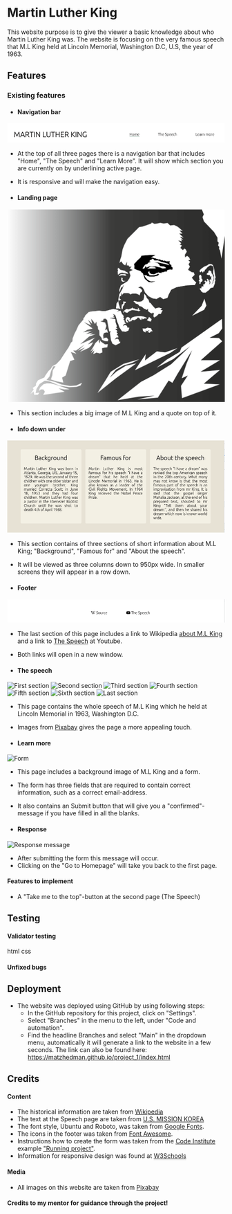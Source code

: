 # Martin Luther King
This website purpose is to give the viewer a basic knowledge about who Martin Luther King was. The website is focusing on the very famous speech that M.L King held at Lincoln Memorial, Washington D.C, U.S, the year of 1963.

## Features
### Existing features
* #### Navigation bar
![Navigation bar](/assets/images/navigation.png)
* At the top of all three pages there is a navigation bar that includes "Home", "The Speech" and "Learn More". It will show which section you are currently on by underlining active page.

* It is responsive and will make the navigation easy.

* #### Landing page
![Landing page](/assets/images/martin_thinking.png)
* This section includes a big image of M.L King and a quote on top of it.

* #### Info down under
![Info](/assets/images/info_down_under.png)
* This section contains of three sections of short information about M.L King; "Background", "Famous for" and "About the speech".
* It will be viewed as three columns down to 950px wide. In smaller screens they will appear in a row down.

* #### Footer
![Footer](/assets/images/footer.png)
* The last section of this page includes a link to Wikipedia [about M.L King](https://en.wikipedia.org/wiki/Martin_Luther_King_Jr.) and a link to [The Speech](https://youtu.be/smEqnnklfYs) at Youtube.
* Both links will open in a new window.

* #### The speech
![First section](/assets/images/)
![Second section](/assets/images/images_readme_sp/Ska%CC%88rmavbild%202022-12-03%20kl.%2021.24.13.png)
![Third section](/assets/images/images_readme_sp/Ska%CC%88rmavbild%202022-12-03%20kl.%2021.24.31.png)
![Fourth section](/assets/images/images_readme_sp/Ska%CC%88rmavbild%202022-12-03%20kl.%2021.24.42.png)
![Fifth section](/assets/images/images_readme_sp/Ska%CC%88rmavbild%202022-12-03%20kl.%2021.24.53.png)
![Sixth section](/assets/images/images_readme_sp/Ska%CC%88rmavbild%202022-12-03%20kl.%2021.30.18.png)
![Last section](/assets/images/images_readme_sp/Ska%CC%88rmavbild%202022-12-03%20kl.%2021.25.35.png)
* This page contains the whole speech of M.L King which he held at Lincoln Memorial in 1963, Washington D.C.
* Images from [Pixabay](https://pixabay.com/) gives the page a more appealing touch.
    

* #### Learn more
![Form](/assets/images/images_readme_tp/Ska%CC%88rmavbild%202022-12-03%20kl.%2021.48.08.png)
* This page includes a background image of M.L King and a form.
* The form has three fields that are required to contain correct information, such as a correct email-address.
* It also contains an Submit button that will give you a "confirmed"-message if you have filled in all the blanks.

* #### Response
![Response message](/assets/images/images_readme_lastp/Ska%CC%88rmavbild%202022-12-03%20kl.%2022.40.11.png)
* After submitting the form this message will occur.
* Clicking on the "Go to Homepage" will take you back to the first page.

#### Features to implement
* A "Take me to the top"-button at the second page (The Speech)

## Testing
#### Validator testing
html
css

#### Unfixed bugs

## Deployment
* The website was deployed using GitHub by using following steps:
    * In the GitHub repository for this project, click on "Settings".
    * Select "Branches" in the menu to the left, under "Code and automation".
    * Find the headline Branches and select "Main" in the dropdown menu, automatically it will generate a link to the website in a few seconds. 
The link can also be found here: 
https://matzhedman.github.io/project_1/index.html

## Credits
#### Content
* The historical information are taken from [Wikipedia](https://en.wikipedia.org/wiki/Martin_Luther_King_Jr.)
* The text at the Speech page are taken from [U.S. MISSION KOREA](https://kr.usembassy.gov/martin-luther-king-jr-dream-speech-1963/)
* The font style, Ubuntu and Roboto, was taken from [Google Fonts](https://fonts.google.com/).
* The icons in the footer was taken from [Font Awesome](https://fontawesome.com/).
* Instructions how to create the form was taken from the [Code Institute](https://learn.codeinstitute.net/dashboard) example ["Running project"](https://code-institute-org.github.io/love-running-2.0/index.html).
* Information for responsive design was found at [W3Schools](https://www.w3schools.com/css/css_rwd_intro.asp)

#### Media
* All images on this website are taken from [Pixabay](https://pixabay.com/)

#### Credits to my mentor for guidance through the project!

